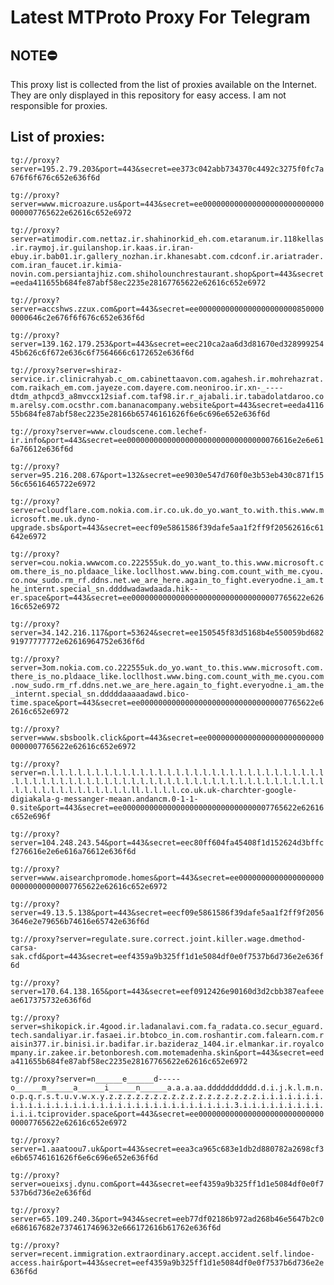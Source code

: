 # Latest MTProto Proxy For Telegram

## NOTE⛔

This proxy list is collected from the list of proxies available on the Internet. They are only displayed in this repository for easy access. I am not responsible for proxies.

## List of proxies:

`tg://proxy?server=195.2.79.203&port=443&secret=ee373c042abb734370c4492c3275f0fc7a676f6f676c652e636f6d`

`tg://proxy?server=www.microazure.us&port=443&secret=ee000000000000000000000000000000007765622e62616c652e6972`

`tg://proxy?server=atimodir.com.nettaz.ir.shahinorkid_eh.com.etaranum.ir.118kellas.ir.raymoj.ir.guilanshop.ir.kaas.ir.iran-ebuy.ir.bab01.ir.gallery_nozhan.ir.khanesabt.com.cdconf.ir.ariatrader.com.iran_faucet.ir.kimia-novin.com.persiantajhiz.com.shiholounchrestaurant.shop&port=443&secret=eeda411655b684fe87abf58ec2235e28167765622e62616c652e6972`

`tg://proxy?server=accshws.zzux.com&port=443&secret=ee00000000000000000000008500000000646c2e676f6f676c652e636f6d`

`tg://proxy?server=139.162.179.253&port=443&secret=eec210ca2aa6d3d81670ed32899925445b626c6f672e636c6f7564666c6172652e636f6d`

`tg://proxy?server=shiraz-service.ir.clinicrahyab.c_om.cabinettaavon.com.agahesh.ir.mohrehazrat.com.raikach_em.com.jayeze.com.dayere.com.neoniroo.ir.xn-_----dtdm_athpcd3_a8mvccx12siaf.com.taf98.ir.r_ajabali.ir.tabadolatdaroo.com.arelsy.com.ocsthr.com.bananacompany.website&port=443&secret=eeda411655b684fe87abf58ec2235e28166b65746161626f6e6c696e652e636f6d`

`tg://proxy?server=www.cloudscene.com.lechef-ir.info&port=443&secret=ee0000000000000000000000000000000076616e2e6e616a76612e636f6d`

`tg://proxy?server=95.216.208.67&port=132&secret=ee9030e547d760f0e3b53eb430c871f1556c65616465722e6972`

`tg://proxy?server=cloudflare.com.nokia.com.ir.co.uk.do_yo.want_to.with.this.www.microsoft.me.uk.dyno-upgrade.sbs&port=443&secret=eecf09e5861586f39dafe5aa1f2ff9f20562616c61642e6972`

`tg://proxy?server=cou.nokia.wwwcom.co.222555uk.do_yo.want_to.this.www.microsoft.com.there_is_no.pldaace_like.locllhost.www.bing.com.count_with_me.cyou.co.now_sudo.rm_rf.ddns.net.we_are_here.again_to_fight.everyodne.i_am.the_internt.special_sn.ddddwadawdaada.hik--er.space&port=443&secret=ee000000000000000000000000000000007765622e62616c652e6972`

`tg://proxy?server=34.142.216.117&port=53624&secret=ee150545f83d5168b4e550059bd68291977777772e62616964752e636f6d`

`tg://proxy?server=3om.nokia.com.co.222555uk.do_yo.want_to.this.www.microsoft.com.there_is_no.pldaace_like.locllhost.www.bing.com.count_with_me.cyou.com.now_sudo.rm_rf.ddns.net.we_are_here.again_to_fight.everyodne.i_am.the_internt.special_sn.dddddaaaaadawd.bico-time.space&port=443&secret=ee000000000000000000000000000000007765622e62616c652e6972`

`tg://proxy?server=www.sbsboolk.click&port=443&secret=ee000000000000000000000000000000007765622e62616c652e6972`

`tg://proxy?server=n.l.l.l.l.l.l.l.l.l.l.l.l.l.l.l.l.l.l.l.l.l.l.l.l.l.l.l.l.l.l.l.l.l.l.l.l.l.l.l.l.l.l.l.l.l.l.l.l.l.l.l.l.l.l.l.l.l.l.l.l.l.l.l.l.l.l.l.l.l.l.l.l.l.l.l.l.l.l.l.ll.l.l.l.l.co.uk.uk-charchter-google-digiakala-g-messanger-meaan.andancm.0-1-1-0.site&port=443&secret=ee000000000000000000000000000000007765622e62616c652e696f`

`tg://proxy?server=104.248.243.54&port=443&secret=eec80ff604fa45408f1d152624d3bffcf276616e2e6e616a76612e636f6d`

`tg://proxy?server=www.aisearchpromode.homes&port=443&secret=ee000000000000000000000000000000007765622e62616c652e6972`

`tg://proxy?server=49.13.5.138&port=443&secret=eecf09e5861586f39dafe5aa1f2ff9f20563646e2e79656b74616e65742e636f6d`

`tg://proxy?server=regulate.sure.correct.joint.killer.wage.dmethod-carsa-sak.cfd&port=443&secret=eef4359a9b325ff1d1e5084df0e0f7537b6d736e2e636f6d`

`tg://proxy?server=170.64.138.165&port=443&secret=eef0912426e90160d3d2cbb387eafeeeae617375732e636f6d`

`tg://proxy?server=shikopick.ir.4good.ir.ladanalavi.com.fa_radata.co.secur_eguard.tech.sandaliyar.ir.fasaei.ir.btobco_in.com.roshantir.com.falearn.com.raisin377.ir.binisi.ir.badifar.ir.bazideraz_1404.ir.elmankar.ir.royalcompany.ir.zakee.ir.betonboresh.com.motemadenha.skin&port=443&secret=eeda411655b684fe87abf58ec2235e28167765622e62616c652e6972`

`tg://proxy?server=n______e______d-----o______m______a______i______n______a.a.a.aa.ddddddddddd.d.i.j.k.l.m.n.o.p.q.r.s.t.u.v.w.x.y.z.z.z.z.z.z.z.z.z.z.z.z.z.z.z.z.z.i.i.i.i.i.i.i.i.i.i.i.i.i.i.i.i.i.i.i.i.i.i.i.i.i.i.i.i.i.i.i.i.3.i.i.i.i.i.i.i.i.i.i.i.i.tciprovider.space&port=443&secret=ee000000000000000000000000000000007765622e62616c652e6972`

`tg://proxy?server=1.aaatoou7.uk&port=443&secret=eea3ca965c683e1db2d880782a2698cf3e6b65746161626f6e6c696e652e636f6d`

`tg://proxy?server=oueixsj.dynu.com&port=443&secret=eef4359a9b325ff1d1e5084df0e0f7537b6d736e2e636f6d`

`tg://proxy?server=65.109.240.3&port=9434&secret=eeb77df02186b972ad268b46e5647b2c0e686167682e7374617469632e666172616b61762e636f6d`

`tg://proxy?server=recent.immigration.extraordinary.accept.accident.self.lindoe-access.hair&port=443&secret=eef4359a9b325ff1d1e5084df0e0f7537b6d736e2e636f6d`

